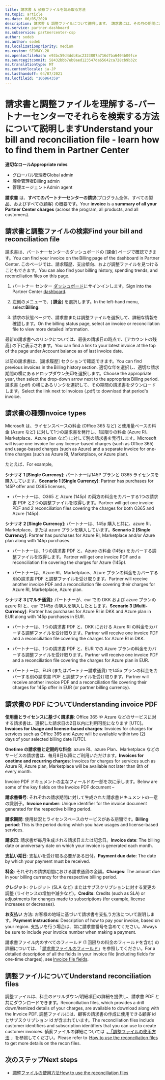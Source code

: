 ```yaml
---
title: 請求書 & 偵察ファイルを読み取る方法
ms.topic: article
ms.date: 06/05/2020
description: 請求書 & 調整ファイルについて説明します。 請求書には、その月の期間におけるプログラム、製品、および顧客に対するパートナーセンターの料金が表示されます。
ms.service: partner-dashboard
ms.subservice: partnercenter-csp
author: sodeb
ms.author: sodeb
ms.localizationpriority: medium
ms.custom: SEOMAY.20
ms.openlocfilehash: e93bc59d4ddb8ac2323807a716d7ba6404b00fce
ms.sourcegitcommit: 58432bbb7eb0aed123547da65642ca728cb9b32c
ms.translationtype: MT
ms.contentlocale: ja-JP
ms.lasthandoff: 04/07/2021
ms.locfileid: "106964359"
---
```

# <a name="understand-your-bill-and-reconciliation-file---learn-how-to-find-them-in-partner-center"></a><span data-ttu-id="97d3f-104">請求書と調整ファイルを理解する-パートナーセンターでそれらを検索する方法について説明します</span><span class="sxs-lookup"><span data-stu-id="97d3f-104">Understand your bill and reconciliation file - learn how to find them in Partner Center</span></span>


<span data-ttu-id="97d3f-105">**適切なロール**</span><span class="sxs-lookup"><span data-stu-id="97d3f-105">**Appropriate roles**</span></span>

- <span data-ttu-id="97d3f-106">グローバル管理者</span><span class="sxs-lookup"><span data-stu-id="97d3f-106">Global admin</span></span>
- <span data-ttu-id="97d3f-107">課金管理者</span><span class="sxs-lookup"><span data-stu-id="97d3f-107">Billing admin</span></span>
- <span data-ttu-id="97d3f-108">管理エージェント</span><span class="sxs-lookup"><span data-stu-id="97d3f-108">Admin agent</span></span>


<span data-ttu-id="97d3f-109">**請求書** は、**すべてのパートナーセンターの請求**(プログラム全体、すべての製品、およびすべての顧客) の概要です。</span><span class="sxs-lookup"><span data-stu-id="97d3f-109">Your **invoice** is a **summary of all your Partner Center charges** (across the program, all products, and all customers).</span></span> 

## <a name="find-your-bill-and-reconciliation-file"></a><span data-ttu-id="97d3f-110">請求書と調整ファイルの検索</span><span class="sxs-lookup"><span data-stu-id="97d3f-110">Find your bill and reconciliation file</span></span> 

<span data-ttu-id="97d3f-111">請求書は、パートナーセンターのダッシュボードの [課金] ページで確認できます。</span><span class="sxs-lookup"><span data-stu-id="97d3f-111">You can find your invoice on the Billing page of the dashboard in Partner Center.</span></span> <span data-ttu-id="97d3f-112">このページでは、請求履歴、支出傾向、および調整ファイルを見つけることもできます。</span><span class="sxs-lookup"><span data-stu-id="97d3f-112">You can also find your billing history, spending trends, and reconciliation files on this page.</span></span> 

1. <span data-ttu-id="97d3f-113">パートナー センター [ダッシュボード](https://partner.microsoft.com/dashboard/home)にサインインします。</span><span class="sxs-lookup"><span data-stu-id="97d3f-113">Sign into the Partner Center [dashboard](https://partner.microsoft.com/dashboard/home).</span></span> 

2. <span data-ttu-id="97d3f-114">左側のメニューで、[ **課金**] を選択します。</span><span class="sxs-lookup"><span data-stu-id="97d3f-114">In the left-hand menu, select **Billing**.</span></span> 

3. <span data-ttu-id="97d3f-115">請求の状態ページで、請求書または調整ファイルを選択して、詳細な情報を確認します。</span><span class="sxs-lookup"><span data-stu-id="97d3f-115">On the billing status page, select an invoice or reconciliation file to view more detailed information.</span></span> 

<span data-ttu-id="97d3f-116">最新の請求書へのリンクについては、最後の請求日の時点で、[アカウントの残高] の下に表示されます。</span><span class="sxs-lookup"><span data-stu-id="97d3f-116">You can find a link to your latest invoice at the top of the page under Account balance as of last invoice date.</span></span> 

<span data-ttu-id="97d3f-117">以前の請求書は、[請求履歴] セクションで確認できます。</span><span class="sxs-lookup"><span data-stu-id="97d3f-117">You can find previous invoices in the Billing history section.</span></span> <span data-ttu-id="97d3f-118">適切な年を選択し、適切な請求期間の横にあるドロップダウン矢印を選択します。</span><span class="sxs-lookup"><span data-stu-id="97d3f-118">Choose the appropriate year, then select the drop-down arrow next to the appropriate Billing period.</span></span> <span data-ttu-id="97d3f-119">請求書 (.pdf) の横にあるリンクを選択して、その期間の請求書をダウンロードします。</span><span class="sxs-lookup"><span data-stu-id="97d3f-119">Select the link next to Invoices (.pdf) to download that period's invoice.</span></span> 

## <a name="invoice-types"></a><span data-ttu-id="97d3f-120">請求書の種類</span><span class="sxs-lookup"><span data-stu-id="97d3f-120">Invoice types</span></span>

<span data-ttu-id="97d3f-121">Microsoft は、ライセンスベースの料金 (Office 365 など) と使用量ベースの料金 (Azure など) に対して1つの請求書を発行し、1回限りの料金 (Azure RI、Marketplace、Azure plan など) に対して別の請求書を発行します。</span><span class="sxs-lookup"><span data-stu-id="97d3f-121">Microsoft will issue one invoice for any license-based charges (such as Office 365) and usage-based charges (such as Azure) and a separate invoice for one-time charges (such as Azure RI, Marketplace, or Azure plan).</span></span>

<span data-ttu-id="97d3f-122">たとえば、</span><span class="sxs-lookup"><span data-stu-id="97d3f-122">For example,</span></span>  

<span data-ttu-id="97d3f-123">**シナリオ 1 [Single Currency]**: パートナーは145P プランと O365 ライセンスを購入しています。</span><span class="sxs-lookup"><span data-stu-id="97d3f-123">**Scenario 1 [Single Currency]**: Partner has purchases for 145P offer and O365 licenses,</span></span>  

- <span data-ttu-id="97d3f-124">パートナーは、O365 と Azure (145p) の両方の料金をカバーする1つの請求書 PDF と2つの調整ファイルを取得します。</span><span class="sxs-lookup"><span data-stu-id="97d3f-124">Partner will get one invoice PDF and 2 reconciliation files covering the charges for both O365 and Azure (145p).</span></span>  

<span data-ttu-id="97d3f-125">**シナリオ 2 [Single Currency]**: パートナーは、145p 購入と共に、azure RI、Marketplace、または azure プランを購入しています。</span><span class="sxs-lookup"><span data-stu-id="97d3f-125">**Scenario 2 [Single Currency]**: Partner has purchases for Azure RI, Marketplace and/or Azure plan along with 145p purchases.</span></span>

- <span data-ttu-id="97d3f-126">パートナーは、1つの請求書 PDF と、Azure の料金 (145p) をカバーする調整ファイルを取得します。</span><span class="sxs-lookup"><span data-stu-id="97d3f-126">Partner will get one invoice PDF and a reconciliation file covering the charges for Azure (145p).</span></span> 

- <span data-ttu-id="97d3f-127">パートナーは、Azure RI、Marketplace、Azure プランの料金をカバーする別の請求書 PDF と調整ファイルを受け取ります。</span><span class="sxs-lookup"><span data-stu-id="97d3f-127">Partner will receive another invoice PDF and a reconciliation file covering their charges for Azure RI, Marketplace, Azure plan.</span></span> 

<span data-ttu-id="97d3f-128">**シナリオ 3 [マルチ通貨]**: パートナーが、eur での DKK および azure プランの azure RI と、eur で145p の購入を購入したとします。</span><span class="sxs-lookup"><span data-stu-id="97d3f-128">**Scenario 3 [Multi-Currency]**: Partner has purchases for Azure RI in DKK and Azure plan in EUR along with 145p purchases in EUR.</span></span>

- <span data-ttu-id="97d3f-129">パートナーは、1つの請求書 PDF と、DKK における Azure RI の料金をカバーする調整ファイルを受け取ります。</span><span class="sxs-lookup"><span data-stu-id="97d3f-129">Partner will receive one invoice PDF and a reconciliation file covering the charges for Azure RI in DKK.</span></span> 

- <span data-ttu-id="97d3f-130">パートナーは、1つの請求書 PDF と、EUR での Azure プランの料金をカバーする調整ファイルを受け取ります。</span><span class="sxs-lookup"><span data-stu-id="97d3f-130">Partner will receive one invoice PDF and a reconciliation file covering the charges for Azure plan in EUR.</span></span> 

- <span data-ttu-id="97d3f-131">パートナーは、EUR (またはパートナー請求通貨) で145p プランの料金をカバーする別の請求書 PDF と調整ファイルを受け取ります。</span><span class="sxs-lookup"><span data-stu-id="97d3f-131">Partner will receive another invoice PDF and a reconciliation file covering their charges for 145p offer in EUR (or partner billing currency).</span></span> 


## <a name="understanding-invoice-pdf"></a><span data-ttu-id="97d3f-132">請求書の PDF について</span><span class="sxs-lookup"><span data-stu-id="97d3f-132">Understanding invoice PDF</span></span> 

<span data-ttu-id="97d3f-133">**使用量とライセンスに基づく請求書**: Office 365 や Azure などのサービスに対する請求書は、選択した請求日の2日以内に利用可能になります [UTC]。</span><span class="sxs-lookup"><span data-stu-id="97d3f-133">**Invoices for Usage and license-based charges**: Invoices for charges for services such as Office 365 and Azure will be available within two (2) days of your selected billing date [UTC].</span></span>  

<span data-ttu-id="97d3f-134">**Onetime の請求書と定期的な料金**: azure RI、azure Plan、Marketplace などのサービスの請求書は、毎月8日以降にご利用いただけます。</span><span class="sxs-lookup"><span data-stu-id="97d3f-134">**Invoices for onetime and recurring charges**: Invoices for charges for services such as Azure RI, Azure plan, Marketplace will be available not later than 8th of every month.</span></span>  

<span data-ttu-id="97d3f-135">Invoice PDF ドキュメントの主なフィールドの一部を次に示します。</span><span class="sxs-lookup"><span data-stu-id="97d3f-135">Below are some of the key fields on the Invoice PDF document –</span></span>

<span data-ttu-id="97d3f-136">**請求書番号**: それぞれの請求期間に対して生成された請求書ドキュメントの一意の識別子。</span><span class="sxs-lookup"><span data-stu-id="97d3f-136">**Invoice number**: Unique identifier for the invoice document generated for the respective billing period.</span></span> 

<span data-ttu-id="97d3f-137">**請求期間**: 使用状況とライセンスベースのサービスがある期間です。</span><span class="sxs-lookup"><span data-stu-id="97d3f-137">**Billing period**: This is the period during which you have usages and license-based services.</span></span> 

<span data-ttu-id="97d3f-138">**請求日**: 請求書が毎月生成される請求日または記念日。</span><span class="sxs-lookup"><span data-stu-id="97d3f-138">**Invoice date**: The billing date or anniversary date on which your invoice is generated each month.</span></span> 

<span data-ttu-id="97d3f-139">**支払い期日**: 支払いを受け取る必要がある日付。</span><span class="sxs-lookup"><span data-stu-id="97d3f-139">**Payment due date**: The date by which your payment must be received.</span></span> 

<span data-ttu-id="97d3f-140">**料金**: それぞれの請求期間における請求通貨の金額。</span><span class="sxs-lookup"><span data-stu-id="97d3f-140">**Charges**: The amount due in your billing currency for the respective billing period.</span></span> 

<span data-ttu-id="97d3f-141">**クレジット**: クレジット (SLA など) またはサブスクリプションに対する変更の調整 (ライセンスの増加や減少など)。</span><span class="sxs-lookup"><span data-stu-id="97d3f-141">**Credits**: Credits (such as SLA) or adjustments for changes made to subscriptions (for example, license increases or decreases).</span></span> 

<span data-ttu-id="97d3f-142">**お支払い** 方法: お客様の地域に基づいて請求書を支払う方法について説明します。</span><span class="sxs-lookup"><span data-stu-id="97d3f-142">**Payment instructions**: Description of how to pay your invoice, based on your region.</span></span> <span data-ttu-id="97d3f-143">支払いを行う場合は、常に請求書番号を含めてください。</span><span class="sxs-lookup"><span data-stu-id="97d3f-143">Always be sure to include your invoice number when making a payment.</span></span> 

<span data-ttu-id="97d3f-144">請求書ファイル内のすべてのフィールド (1 回限りの料金のフィールドを含む) の詳細については、「 [請求書ファイルのフィールド](invoice-file.md)」を参照してください。</span><span class="sxs-lookup"><span data-stu-id="97d3f-144">For a detailed description of all the fields in your invoice file (including fields for one-time charges), see [Invoice file fields](invoice-file.md).</span></span> 

## <a name="understand-reconciliation-files"></a><span data-ttu-id="97d3f-145">調整ファイルについて</span><span class="sxs-lookup"><span data-stu-id="97d3f-145">Understand reconciliation files</span></span>

 <span data-ttu-id="97d3f-146">調整ファイルは、料金のドリルダウン/明細項目の詳細を提供し、請求書 PDF と共にダウンロードできます。</span><span class="sxs-lookup"><span data-stu-id="97d3f-146">Reconciliation files, which provides a drill down/itemized details of your charges, are available to download along with the Invoice PDF.</span></span> <span data-ttu-id="97d3f-147">調整ファイルには、顧客の請求書の作成に使用できる顧客 id とサブスクリプション id が含まれています。</span><span class="sxs-lookup"><span data-stu-id="97d3f-147">The reconciliation files include customer identifiers and subscription identifiers that you can use to create customer invoices.</span></span> <span data-ttu-id="97d3f-148">偵察ファイルの詳細については  [、「調整ファイルの使用方法](use-the-reconciliation-files.md) 」を参照してください。</span><span class="sxs-lookup"><span data-stu-id="97d3f-148">Please refer to  [How to use the reconciliation files](use-the-reconciliation-files.md) to get more details on the recon files.</span></span> 

## <a name="next-steps"></a><span data-ttu-id="97d3f-149">次のステップ</span><span class="sxs-lookup"><span data-stu-id="97d3f-149">Next steps</span></span>

- [<span data-ttu-id="97d3f-150">調整ファイルの使用方法</span><span class="sxs-lookup"><span data-stu-id="97d3f-150">How to use the reconciliation files</span></span>](use-the-reconciliation-files.md)